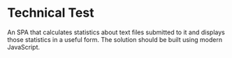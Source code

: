 # Technical Test

An SPA that calculates statistics about text files submitted to it and displays those statistics in a useful form. The solution should be built using modern JavaScript.


